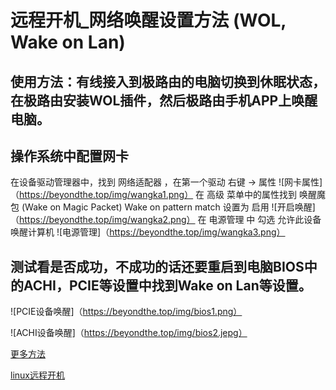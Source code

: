 
# 远程开机_网络唤醒设置方法 (WOL, Wake on Lan)

## 使用方法：有线接入到极路由的电脑切换到休眠状态，在极路由安装WOL插件，然后极路由手机APP上唤醒电脑。

## 操作系统中配置网卡

在设备驱动管理器中，找到 网络适配器 ，在第一个驱动 右键 -> 属性
![网卡属性]（https://beyondthe.top/img/wangka1.png）
在 高级 菜单中的属性找到 唤醒魔包 (Wake on Magic Packet) Wake on pattern match 设置为 启用
![开启唤醒]（https://beyondthe.top/img/wangka2.png）
在 电源管理 中 勾选 允许此设备唤醒计算机
![电源管理]（https://beyondthe.top/img/wangka3.png）

## 测试看是否成功，不成功的话还要重启到电脑BIOS中的ACHI，PCIE等设置中找到Wake on Lan等设置。
![PCIE设备唤醒]（https://beyondthe.top/img/bios1.png）

![ACHI设备唤醒]（https://beyondthe.top/img/bios2.jepg）

[更多方法](https://blog.csdn.net/liuyukuan/app/article/details/53439118)

[linux远程开机](https://www.cnblogs.com/klb561/p/8679329.html)
